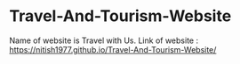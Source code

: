 # Travel-And-Tourism-Website
Name of website is Travel with Us.
Link of website : https://nitish1977.github.io/Travel-And-Tourism-Website/
